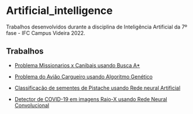 # Artificial_intelligence

Trabalhos desenvolvidos durante a disciplina de Inteligência Artificial da 7º fase - IFC Campus Videira 2022.

## Trabalhos
 - <a href="https://github.com/RafaelBortolozo/Artificial_intelligence/tree/main/Missionaries_x_cannibals_SeachAStar">Problema Missionarios x Canibais usando Busca A*</a>

 - <a href="https://github.com/RafaelBortolozo/Artificial_intelligence/tree/main/Cargo_plane_AG">Problema do Avião Cargueiro usando Algoritmo Genético</a>

 - <a href="https://github.com/RafaelBortolozo/Artificial_intelligence/tree/main/RNA/pistachio">Classificação de sementes de Pistache usando Rede neural Artificial</a>

 - <a href="https://github.com/RafaelBortolozo/Artificial_intelligence/tree/main/Covid19_detector_RNC">Detector de COVID-19 em imagens Raio-X usando Rede Neural Convolucional</a>

